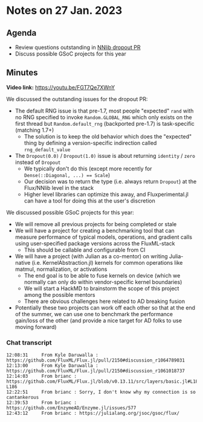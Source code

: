 # Notes on 27 Jan. 2023

## Agenda

- Review questions outstanding in [NNlib dropout PR](https://github.com/FluxML/Flux.jl/pull/2150)
- Discuss possible GSoC projects for this year

## Minutes

**Video link:** https://youtu.be/FGT7Qe7XWnY

We discussed the outstanding issues for the dropout PR:
- The default RNG issue is that pre-1.7, most people "expected" `rand` with no RNG specified to invoke `Random.GLOBAL_RNG` which only exists on the first thread but `Random.default_rng` (backported pre-1.7) is task-specific (matching 1.7+)
    - The solution is to keep the old behavior which does the "expected" thing by defining a version-specific indirection called `rng_default_value`
- The `Dropout(0.0)` / `Dropout(1.0)` issue is about returning `identity` / `zero` instead of `Dropout`
    - We typically don't do this (except more recently for `Dense(::Diagonal, ...) == Scale`)
    - Our decision was to return the type (i.e. always return `Dropout`) at the Flux/NNlib level in the stack
    - Higher level libraries can optimize this away, and Fluxperimental.jl can have a tool for doing this at the user's discretion

We discussed possible GSoC projects for this year:
- We will remove all previous projects for being completed or stale
- We will have a project for creating a benchmarking tool that can measure performance of typical models, operations, and gradient calls using user-specified package versions across the FluxML-stack
    - This should be callable and configurable from CI
- We will have a project (with Julian as a co-mentor) on writing Julia-native (i.e. KernelAbstraction.jl) kernels for common operations like matmul, normalization, or activations
    - The end goal is to be able to fuse kernels on device (which we normally can only do within vendor-specific kernel boundaries)
    - We will start a HackMD to brainstorm the scope of this project among the possible mentors
    - There are obvious challenges here related to AD breaking fusion
- Potentially these two projects can work off each other so that at the end of the summer, we can use one to benchmark the performance gain/loss of the other (and provide a nice target for AD folks to use moving forward)

### Chat transcript

```
12:08:31	 From Kyle Daruwalla : https://github.com/FluxML/Flux.jl/pull/2150#discussion_r1064789031
12:13:00	 From Kyle Daruwalla : https://github.com/FluxML/Flux.jl/pull/2150#discussion_r1061018737
12:14:03	 From brianc : https://github.com/FluxML/Flux.jl/blob/v0.13.11/src/layers/basic.jl#L185-L186
12:22:51	 From brianc : Sorry, I don't know why my connection is so cantankerous
12:39:53	 From brianc : https://github.com/EnzymeAD/Enzyme.jl/issues/577
12:43:12	 From brianc : https://julialang.org/jsoc/gsoc/flux/
```
